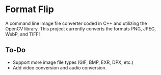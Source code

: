 # Format Flip

A command line image file converter coded in C++ and utilizing the OpenCV library. This project currently converts the formats PNG, JPEG, WebP, and TIFF!

## To-Do

* Support more image file types (GIF, BMP, EXR, DPX, etc.)
* Add video conversion and audio conversion. 
